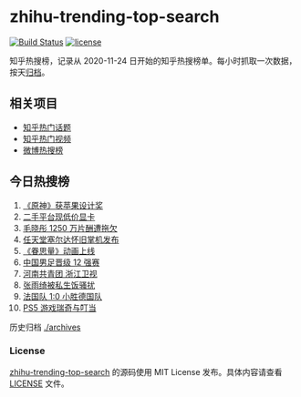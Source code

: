 # zhihu-trending-top-search

[![Build Status](https://github.com/justjavac/zhihu-trending-top-search/workflows/ci/badge.svg?branch=main)](https://github.com/justjavac/zhihu-trending-top-search/actions)
[![license](https://img.shields.io/github/license/justjavac/zhihu-trending-top-search)](https://github.com/justjavac/zhihu-trending-top-search/blob/main/LICENSE)

知乎热搜榜，记录从 2020-11-24 日开始的知乎热搜榜单。每小时抓取一次数据，按天[归档](./archives)。

## 相关项目

- [知乎热门话题](https://github.com/justjavac/zhihu-trending-hot-questions)
- [知乎热门视频](https://github.com/justjavac/zhihu-trending-hot-video)
- [微博热搜榜](https://github.com/justjavac/weibo-trending-hot-search)

## 今日热搜榜

<!-- BEGIN -->
<!-- 最后更新时间 Thu Jun 17 2021 03:08:16 GMT+0800 (China Standard Time) -->

1. [《原神》获苹果设计奖](https://www.zhihu.com/search?q=原神)
2. [二手平台现低价显卡](https://www.zhihu.com/search?q=显卡)
3. [毛晓彤 1250 万片酬遭拖欠](https://www.zhihu.com/search?q=毛晓彤)
4. [任天堂塞尔达怀旧掌机发布](https://www.zhihu.com/search?q=塞尔达)
5. [《眷思量》动画上线](https://www.zhihu.com/search?q=眷思量)
6. [中国男足晋级 12 强赛](https://www.zhihu.com/search?q=中国男足)
7. [河南共青团 浙江卫视](https://www.zhihu.com/search?q=浙江卫视抄袭)
8. [张雨绮被私生饭骚扰](https://www.zhihu.com/search?q=张雨绮)
9. [法国队 1:0 小胜德国队](https://www.zhihu.com/search?q=德法大战)
10. [PS5 游戏瑞奇与叮当](https://www.zhihu.com/search?q=瑞奇与叮当)

<!-- END -->

历史归档 [./archives](./archives)

### License

[zhihu-trending-top-search](https://github.com/justjavac/zhihu-trending-top-search)
的源码使用 MIT License 发布。具体内容请查看 [LICENSE](./LICENSE) 文件。

